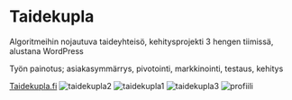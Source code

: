 # Taidekupla
Algoritmeihin nojautuva taideyhteisö, kehitysprojekti 3 hengen tiimissä, alustana WordPress

Työn painotus; asiakasymmärrys, pivotointi, markkinointi, testaus, kehitys

[Taidekupla.fi](https://www.taidekupla.fi/)
![taidekupla2](https://github.com/user-attachments/assets/322ee75e-afb3-4a62-ab62-b17da68679b7)
![taidekupla1](https://github.com/user-attachments/assets/3eaac8b4-979e-4160-b229-4ac4b8439e6a)
![taidekupla3](https://github.com/user-attachments/assets/80ad526a-2148-45c1-9698-a5e9c63261b9)
![profiili](https://github.com/user-attachments/assets/cf2fc2a8-a875-4eed-a81d-bd5f14c08d5b)
